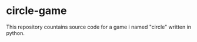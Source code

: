 # circle-game

This repository countains source code for a game i named "circle" written in python. 
